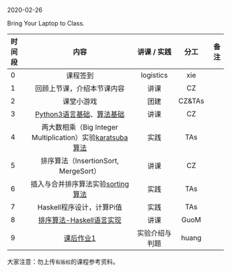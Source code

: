 2020-02-26

Bring Your Laptop to Class. 

|时间段     |  内容    | 讲课 / 实践     |  分工  |备注       |
| :---      |   :----:    |   :----:    |    :----:    |       ---: |
|   0       | 课程签到     |  logistics   |     xie     |        |
|   1       | 回顾上节课，介绍本节课内容     |  讲课    |     CZ     |         |
|   2       | 课堂小游戏     |  团建    |     CZ&TAs     |         |
|   3       | [Python3语言基础](Python3-Basic.md)、[算法基础](http://web.stanford.edu/class/cs161/schedule.html)      |  讲课    |     CZ     |         |
|   4       | 两大数相乘（Big Integer Multiplication）实验[karatsuba算法](../cs161-2018/lecture1_karatsuba.ipynb)     |  实践    |    TAs     |         |
|   5       | 排序算法（InsertionSort, MergeSort）       |  讲课    |     CZ     |         |
|   6       | 插入与合并排序算法实验[sorting算法](../../ML-BD-Algo/cs161-2018/lecture2_sorting.ipynb)     |  实践    |     TAs     |         |
|   7       | Haskell程序设计，计算Pi值       |  实践    |     TAs    |         |
|   8       | [排序算法-Haskell语言实现](Sorting_Algorithms_Haskell/)       |  讲课    |     GuoM     |         |
|   9       | [课后作业1](../../Course-Projects/Course_Project_2/Course_Project_2.md)    |  实验介绍与判题    |     huang     |         |



大家注意：勿上传``有版权``的课程参考资料。
